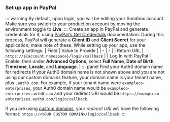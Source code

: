 ### Set up app in PayPal
::: warning
By default, upon login, you will be editing your Sandbox account. Make sure you switch to your production account by moving the environment toggle to **Live**.
:::
Create an app in PayPal and generate credentials for it, using [PayPal's Get Credentials](https://developer.paypal.com/docs/api/overview/#get-credentials) documentation. During this process, PayPal will generate a **Client ID** and **Client Secret** for your application; make note of these.
While setting up your app, use the following settings:
| Field | Value to Provide |
| - | - |
| Return URL | `https://${account.namespace}/login/callback` |
| Log In with PayPal | Enable, then under **Advanced Options**, select **Full Name**, **Date of Birth**, **Timezone**, **Locale**, and **Language**. |
::: panel Find your Auth0 domain name for redirects
If your Auth0 domain name is not shown above and you are not using our custom domains feature, your domain name is your tenant name, plus `.auth0.com`. For example, if your tenant name were `exampleco-enterprises`, your Auth0 domain name would be `exampleco-enterprises.auth0.com` and your redirect URI would be `https://exampleco-enterprises.auth0.com/login/callback`.

If you are using [custom domains](https://auth0.com/docs/custom-domains), your <dfn data-key="callback">redirect URI</dfn> will have the following format: `https://<YOUR CUSTOM DOMAIN>/login/callback`.
:::